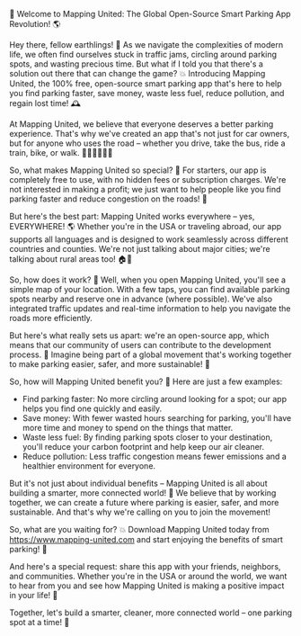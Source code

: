 🚀 Welcome to Mapping United: The Global Open-Source Smart Parking App Revolution! 🌎

Hey there, fellow earthlings! 👋 As we navigate the complexities of modern life, we often find ourselves stuck in traffic jams, circling around parking spots, and wasting precious time. But what if I told you that there's a solution out there that can change the game? 💥 Introducing Mapping United, the 100% free, open-source smart parking app that's here to help you find parking faster, save money, waste less fuel, reduce pollution, and regain lost time! 🕰️

At Mapping United, we believe that everyone deserves a better parking experience. That's why we've created an app that's not just for car owners, but for anyone who uses the road – whether you drive, take the bus, ride a train, bike, or walk. 🚌🚂🏃‍♀️🚴‍♂️

So, what makes Mapping United so special? 🤔 For starters, our app is completely free to use, with no hidden fees or subscription charges. We're not interested in making a profit; we just want to help people like you find parking faster and reduce congestion on the roads! 💸

But here's the best part: Mapping United works everywhere – yes, EVERYWHERE! 🌎 Whether you're in the USA or traveling abroad, our app supports all languages and is designed to work seamlessly across different countries and counties. We're not just talking about major cities; we're talking about rural areas too! 🏠🚀

So, how does it work? 🤔 Well, when you open Mapping United, you'll see a simple map of your location. With a few taps, you can find available parking spots nearby and reserve one in advance (where possible). We've also integrated traffic updates and real-time information to help you navigate the roads more efficiently.

But here's what really sets us apart: we're an open-source app, which means that our community of users can contribute to the development process. 🤝 Imagine being part of a global movement that's working together to make parking easier, safer, and more sustainable! 💪

So, how will Mapping United benefit you? 🎉 Here are just a few examples:

* Find parking faster: No more circling around looking for a spot; our app helps you find one quickly and easily.
* Save money: With fewer wasted hours searching for parking, you'll have more time and money to spend on the things that matter.
* Waste less fuel: By finding parking spots closer to your destination, you'll reduce your carbon footprint and help keep our air cleaner.
* Reduce pollution: Less traffic congestion means fewer emissions and a healthier environment for everyone.

But it's not just about individual benefits – Mapping United is all about building a smarter, more connected world! 🌈 We believe that by working together, we can create a future where parking is easier, safer, and more sustainable. And that's why we're calling on you to join the movement!

So, what are you waiting for? 💥 Download Mapping United today from https://www.mapping-united.com and start enjoying the benefits of smart parking! 📲

And here's a special request: share this app with your friends, neighbors, and communities. Whether you're in the USA or around the world, we want to hear from you and see how Mapping United is making a positive impact in your life! 💬

Together, let's build a smarter, cleaner, more connected world – one parking spot at a time! 🌟